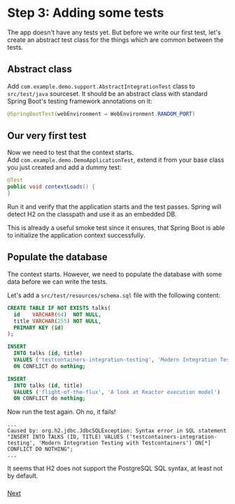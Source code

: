 # Step 3: Adding some tests

The app doesn't have any tests yet. 
But before we write our first test, let's create an abstract test class for the things which are common between the tests.

## Abstract class

Add `com.example.demo.support.AbstractIntegrationTest` class to `src/test/java` sourceset. 
It should be an abstract class with standard Spring Boot's testing framework annotations on it:

```java
@SpringBootTest(webEnvironment = WebEnvironment.RANDOM_PORT)
```

## Our very first test

Now we need to test that the context starts.  
Add `com.example.demo.DemoApplicationTest`, extend it from your base class you just created and add a dummy test:

```java
@Test
public void contextLoads() {
}
```

Run it and verify that the application starts and the test passes.
Spring will detect H2 on the classpath and use it as an embedded DB.

This is already a useful smoke test since it ensures, that Spring Boot is able to initialize the application context successfully.

## Populate the database

The context starts. 
However, we need to populate the database with some data before we can write the tests.

Let's add a `src/test/resources/schema.sql` file with the following content:

```sql
CREATE TABLE IF NOT EXISTS talks(
  id    VARCHAR(64)  NOT NULL,
  title VARCHAR(255) NOT NULL,
  PRIMARY KEY (id)
);

INSERT
  INTO talks (id, title)
  VALUES ('testcontainers-integration-testing', 'Modern Integration Testing with Testcontainers')
  ON CONFLICT do nothing;

INSERT
  INTO talks (id, title)
  VALUES ('flight-of-the-flux', 'A look at Reactor execution model')
  ON CONFLICT do nothing;
```

Now run the test again. Oh no, it fails!

```text
...
Caused by: org.h2.jdbc.JdbcSQLException: Syntax error in SQL statement "INSERT INTO TALKS (ID, TITLE) VALUES ('testcontainers-integration-testing', 'Modern Integration Testing with Testcontainers') ON[*] CONFLICT DO NOTHING";
...
```

It seems that H2 does not support the PostgreSQL SQL syntax, at least not by default.

### 
[Next](step-4-your-first-testcontainers-integration.md)